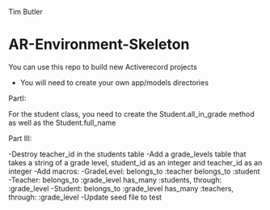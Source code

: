 Tim Butler


# AR-Environment-Skeleton

You can use this repo to build new Activerecord projects

* You will need to create your own app/models directories

PartI:

For the student class, you need to create the Student.all_in_grade method as well as the Student.full_name

Part III:

-Destroy teacher_id in the students table 
-Add a grade_levels table that takes a string of a grade level, student_id as an integer and teacher_id as an integer
-Add macros:
    -GradeLevel: belongs_to :teacher 
                 belongs_to :student
    -Teacher: belongs_to :grade_level
              has_many :students, through: :grade_level
    -Student: belongs_to :grade_level
              has_many :teachers, through: :grade_level
-Update seed file to test

